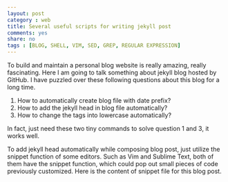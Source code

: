 ```yaml
---
layout: post 
category : web
title: Several useful scripts for writing jekyll post 
comments: yes
share: no
tags : [BLOG, SHELL, VIM, SED, GREP, REGULAR EXPRESSION]
---
```


To build and maintain a personal blog website is really amazing, really fascinating.
Here I am going to talk something about jekyll blog hosted by GitHub.
I have puzzled over these following questions about this blog for a long time. 

1. How to automatically create blog file with date prefix?
2. How to add the jekyll head in blog file automatically?
3. How to change the tags into lowercase automatically?

In fact, just need these two tiny commands to solve question 1 and 3, it works well.

<script src="https://gist.github.com/dustincys/8435370.js"></script>

To add jekyll head automatically while composing blog post, just utilize the snippet function of some editors.
Such as Vim and Sublime Text, both of them have the snippet function, which could pop out small pieces of code previously customized.
Here is the content of snippet file for this blog post.

<script src="https://gist.github.com/dustincys/8435778.js"></script>

